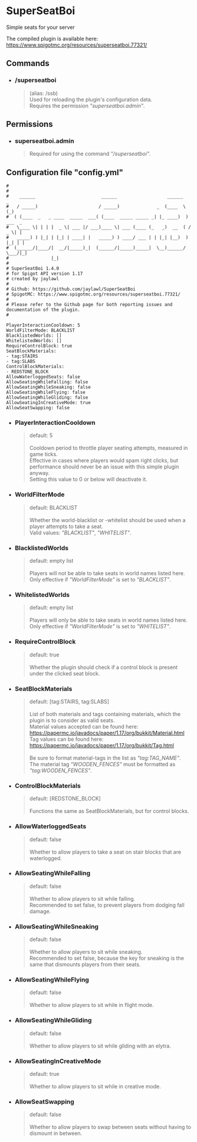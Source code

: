 # SuperSeatBoi

Simple seats for your server

The compiled plugin is available here:<br>
https://www.spigotmc.org/resources/superseatboi.77321/

## Commands

* ### /superseatboi
  > (alias: /ssb)
  > <br>Used for reloading the plugin's configuration data.
  > <br>Requires the permission _"superseatboi.admin"_.

## Permissions

* ### superseatboi.admin
  > Required for using the command _"/superseatboi"_.

## Configuration file "config.yml"

````
# 
# 
#    ______                         ______                   ______        _
#   / _____)                       / _____)              _  (____  \      (_)
#  ( (____  _   _ ____  _____  ___( (____  _____ _____ _| |_ ____)  ) ___  _
#   \____ \| | | |  _ \| ___ |/ ___)____ \| ___ (____ (_   _)  __  ( / _ \| |
#   _____) ) |_| | |_| | ____| |   _____) ) ____/ ___ | | |_| |__)  ) |_| | |
#  (______/|____/|  __/|_____)_|  (______/|_____)_____|  \__)______/ \___/|_|
#                |_|
# 
# SuperSeatBoi 1.4.0
# for Spigot API version 1.17
# created by jaylawl
# 
# Github: https://github.com/jaylawl/SuperSeatBoi
# SpigotMC: https://www.spigotmc.org/resources/superseatboi.77321/
# 
# Please refer to the Github page for both reporting issues and documentation of the plugin.
# 

PlayerInteractionCooldown: 5
WorldFilterMode: BLACKLIST
BlacklistedWorlds: []
WhitelistedWorlds: []
RequireControlBlock: true
SeatBlockMaterials:
- tag:STAIRS
- tag:SLABS
ControlBlockMaterials:
- REDSTONE_BLOCK
AllowWaterloggedSeats: false
AllowSeatingWhileFalling: false
AllowSeatingWhileSneaking: false
AllowSeatingWhileFlying: false
AllowSeatingWhileGliding: false
AllowSeatingInCreativeMode: true
AllowSeatSwapping: false
````

* ### PlayerInteractionCooldown
  > default: 5
  > <br>
  > <br>Cooldown period to throttle player seating attempts, measured in game ticks.
  > <br>Effective in cases where players would spam right clicks, but performance should never be an issue with this simple plugin anyway.
  > <br>Setting this value to 0 or below will deactivate it.

* ### **WorldFilterMode**
  > default: BLACKLIST
  > <br>
  > <br>Whether the world-blacklist or -whitelist should be used when a player attempts to take a seat.
  > <br>Valid values: _"BLACKLIST"_, _"WHITELIST"_.

* ### BlacklistedWorlds
  > default: empty list
  > <br>
  > <br>Players will not be able to take seats in world names listed here.
  > <br>Only effective if _"WorldFilterMode"_ is set to _"BLACKLIST"_.

* ### WhitelistedWorlds
  > default: empty list
  > <br>
  > <br>Players will only be able to take seats in world names listed here.
  > <br>Only effective if _"WorldFilterMode"_ is set to _"WHITELIST"_.

* ### RequireControlBlock
  > default: true
  > <br>
  > <br>Whether the plugin should check if a control block is present under the clicked seat block.

* ### SeatBlockMaterials
  > default: [tag:STAIRS, tag:SLABS]
  > <br>
  > <br>List of both materials and tags containing materials, which the plugin is to consider as valid seats.
  > <br>Material values accepted can be found here: https://papermc.io/javadocs/paper/1.17/org/bukkit/Material.html
  > <br>Tag values can be found here: https://papermc.io/javadocs/paper/1.17/org/bukkit/Tag.html
  > <br>
  > <br>Be sure to format material-tags in the list as _"tag:TAG_NAME"_.
  > <br>The material tag _"WOODEN_FENCES"_ must be formatted as _"tag:WOODEN_FENCES"_.

* ### ControlBlockMaterials
  > default: [REDSTONE_BLOCK]
  > <br>
  > <br>Functions the same as SeatBlockMaterials, but for control blocks.

* ### AllowWaterloggedSeats
  > default: false
  > <br>
  > <br>Whether to allow players to take a seat on stair blocks that are waterlogged.

* ### AllowSeatingWhileFalling
  > default: false
  > <br>
  > <br>Whether to allow players to sit while falling.
  > <br>Recommended to set false, to prevent players from dodging fall damage.

* ### AllowSeatingWhileSneaking
  > default: false
  > <br>
  > <br>Whether to allow players to sit while sneaking.
  > <br>Recommended to set false, because the key for sneaking is the same that dismounts players from their seats.

* ### AllowSeatingWhileFlying
  > default: false
  > <br>
  > <br>Whether to allow players to sit while in flight mode.

* ### AllowSeatingWhileGliding
  > default: false
  > <br>
  > <br>Whether to allow players to sit while gliding with an elytra.

* ### AllowSeatingInCreativeMode
  > default: true
  > <br>
  > <br>Whether to allow players to sit while in creative mode.

* ### AllowSeatSwapping
  > default: false
  > <br>
  > <br>Whether to allow players to swap between seats without having to dismount in between.
